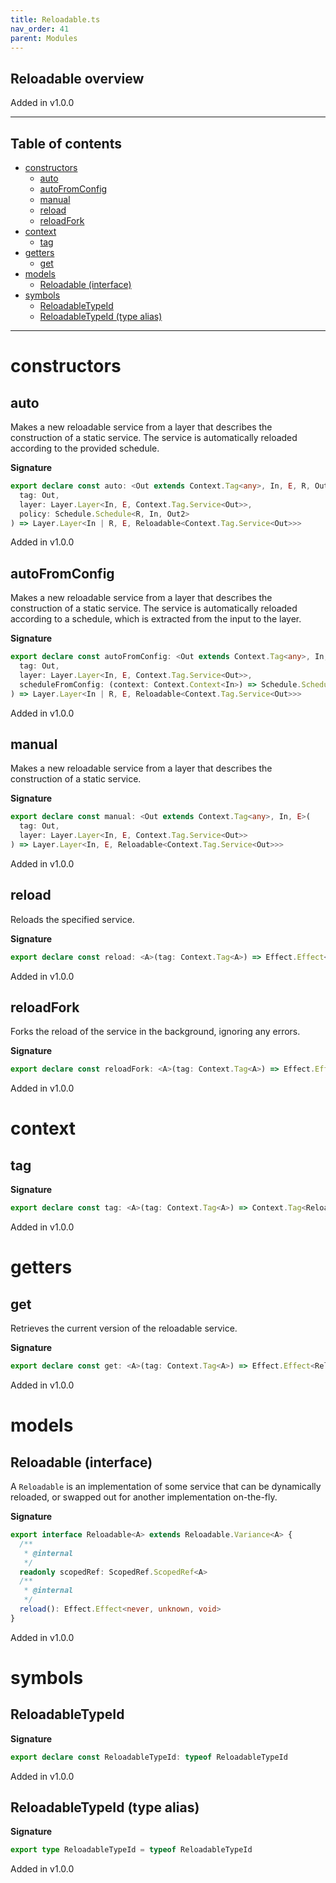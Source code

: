 ```yaml
---
title: Reloadable.ts
nav_order: 41
parent: Modules
---
```


## Reloadable overview

Added in v1.0.0

---

<h2 class="text-delta">Table of contents</h2>

- [constructors](#constructors)
  - [auto](#auto)
  - [autoFromConfig](#autofromconfig)
  - [manual](#manual)
  - [reload](#reload)
  - [reloadFork](#reloadfork)
- [context](#context)
  - [tag](#tag)
- [getters](#getters)
  - [get](#get)
- [models](#models)
  - [Reloadable (interface)](#reloadable-interface)
- [symbols](#symbols)
  - [ReloadableTypeId](#reloadabletypeid)
  - [ReloadableTypeId (type alias)](#reloadabletypeid-type-alias)

---

# constructors

## auto

Makes a new reloadable service from a layer that describes the construction
of a static service. The service is automatically reloaded according to the
provided schedule.

**Signature**

```ts
export declare const auto: <Out extends Context.Tag<any>, In, E, R, Out2>(
  tag: Out,
  layer: Layer.Layer<In, E, Context.Tag.Service<Out>>,
  policy: Schedule.Schedule<R, In, Out2>
) => Layer.Layer<In | R, E, Reloadable<Context.Tag.Service<Out>>>
```

Added in v1.0.0

## autoFromConfig

Makes a new reloadable service from a layer that describes the construction
of a static service. The service is automatically reloaded according to a
schedule, which is extracted from the input to the layer.

**Signature**

```ts
export declare const autoFromConfig: <Out extends Context.Tag<any>, In, E, R, Out2>(
  tag: Out,
  layer: Layer.Layer<In, E, Context.Tag.Service<Out>>,
  scheduleFromConfig: (context: Context.Context<In>) => Schedule.Schedule<R, In, Out2>
) => Layer.Layer<In | R, E, Reloadable<Context.Tag.Service<Out>>>
```

Added in v1.0.0

## manual

Makes a new reloadable service from a layer that describes the construction
of a static service.

**Signature**

```ts
export declare const manual: <Out extends Context.Tag<any>, In, E>(
  tag: Out,
  layer: Layer.Layer<In, E, Context.Tag.Service<Out>>
) => Layer.Layer<In, E, Reloadable<Context.Tag.Service<Out>>>
```

Added in v1.0.0

## reload

Reloads the specified service.

**Signature**

```ts
export declare const reload: <A>(tag: Context.Tag<A>) => Effect.Effect<Reloadable<A>, unknown, void>
```

Added in v1.0.0

## reloadFork

Forks the reload of the service in the background, ignoring any errors.

**Signature**

```ts
export declare const reloadFork: <A>(tag: Context.Tag<A>) => Effect.Effect<Reloadable<A>, unknown, void>
```

Added in v1.0.0

# context

## tag

**Signature**

```ts
export declare const tag: <A>(tag: Context.Tag<A>) => Context.Tag<Reloadable<A>>
```

Added in v1.0.0

# getters

## get

Retrieves the current version of the reloadable service.

**Signature**

```ts
export declare const get: <A>(tag: Context.Tag<A>) => Effect.Effect<Reloadable<A>, never, A>
```

Added in v1.0.0

# models

## Reloadable (interface)

A `Reloadable` is an implementation of some service that can be dynamically
reloaded, or swapped out for another implementation on-the-fly.

**Signature**

```ts
export interface Reloadable<A> extends Reloadable.Variance<A> {
  /**
   * @internal
   */
  readonly scopedRef: ScopedRef.ScopedRef<A>
  /**
   * @internal
   */
  reload(): Effect.Effect<never, unknown, void>
}
```

Added in v1.0.0

# symbols

## ReloadableTypeId

**Signature**

```ts
export declare const ReloadableTypeId: typeof ReloadableTypeId
```

Added in v1.0.0

## ReloadableTypeId (type alias)

**Signature**

```ts
export type ReloadableTypeId = typeof ReloadableTypeId
```

Added in v1.0.0
